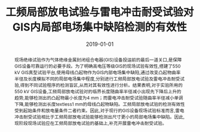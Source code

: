 ﻿---
title: "工频局部放电试验与雷电冲击耐受试验对GIS内局部电场集中缺陷检测的有效性"
date: 2019-01-01
publishDate: 2019-07-11T06:49:45.185902Z
authors: [" 吴治诚", " 马径坦", " 王国利", " 高超", " 张乔根"]
publication_types: ["2"]
abstract: "现场绝缘试验作为气体绝缘金属封闭组合电器(GIS)设备投运前的最后一道关口,是保障GIS设备可靠运行的必要手段。为了明确高电压等级GIS的现场试验有效性,搭建了550 kV GIS真型试验平台,使用母线凸起物作为GIS内部电场集中缺陷,通过改变凸起物曲率半径及长度模拟不同的局部电场集中程度,分别进行工频局部放电试验及雷电冲击耐受试验,得到不同试验程序的检测盲区,从而对其有效性进行分析。结果表明,对于实验所用的550 kV GIS设备,工频局部放电试验对的临界长度随曲率半径减小出现先下降后上升的趋势,能够检测出的凸起物最小长度为4 mm；而雷电冲击耐受试验随曲率半径减小单调下降,能够检测出长度textless1 mm的母线凸起物缺陷。工频局部放电试验的检测有效性受到起始条件和放电量条件二者约束。因此,对于现行的GIS设备现场试验标准而言,雷电冲击耐受试验相比于工频局部放电试验能够检测出尺寸更小的局部电场集中缺陷。因此,现阶段现场试验应在工频局部放电试验的基础上,补充开展雷电冲击耐受试验。"
publication: "*高电压技术*"
doi: "10.13336/j.1003-6520.hve.20181229021"
---
